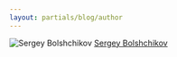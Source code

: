 ```yaml
---
layout: partials/blog/author
---
```


![Sergey Bolshchikov](//assets/img/team/members/SergeyBolshchikov.jpg)
[Sergey Bolshchikov](https://www.linkedin.com/in/bolshchikov/ "link")
